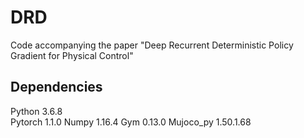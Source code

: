 # DRD
Code accompanying the paper "Deep Recurrent Deterministic Policy Gradient for Physical Control"  
## Dependencies
Python 3.6.8  
Pytorch 1.1.0 
Numpy 1.16.4 
Gym 0.13.0 
Mujoco_py 1.50.1.68

